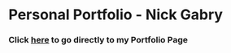 # Personal Portfolio - Nick Gabry

### Click [here](https://ngabry.github.io) to go directly to my Portfolio Page
